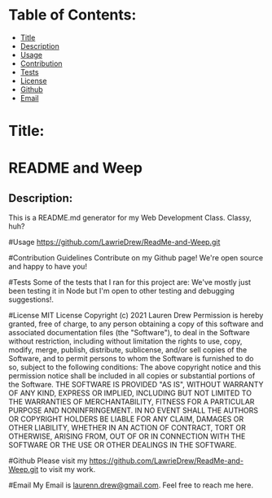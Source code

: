 # Table of Contents:
* [Title](#Title)
* [Description](#Description)
* [Usage](#Usage)
* [Contribution](#Contribution)
* [Tests](#Tests)
* [License](#License)
* [Github](#Github)
* [Email](#Email)

# Title:
# README and Weep

## Description:
This is a README.md generator for my Web Development Class. Classy, huh?

#Usage
https://github.com/LawrieDrew/ReadMe-and-Weep.git

#Contribution Guidelines
Contribute on my Github page! We're open source and happy to  have you!

#Tests
Some of the tests that I ran for this project are: We've mostly just been testing it in Node but I'm open to other testing and debugging suggestions!.

#License
MIT License
Copyright (c) 2021 Lauren Drew
Permission is hereby granted, free of charge, to any person obtaining a copy
of this software and associated documentation files (the "Software"), to deal
in the Software without restriction, including without limitation the rights
to use, copy, modify, merge, publish, distribute, sublicense, and/or sell
copies of the Software, and to permit persons to whom the Software is
furnished to do so, subject to the following conditions:
The above copyright notice and this permission notice shall be included in all
copies or substantial portions of the Software.
THE SOFTWARE IS PROVIDED "AS IS", WITHOUT WARRANTY OF ANY KIND, EXPRESS OR
IMPLIED, INCLUDING BUT NOT LIMITED TO THE WARRANTIES OF MERCHANTABILITY,
FITNESS FOR A PARTICULAR PURPOSE AND NONINFRINGEMENT. IN NO EVENT SHALL THE
AUTHORS OR COPYRIGHT HOLDERS BE LIABLE FOR ANY CLAIM, DAMAGES OR OTHER
LIABILITY, WHETHER IN AN ACTION OF CONTRACT, TORT OR OTHERWISE, ARISING FROM,
OUT OF OR IN CONNECTION WITH THE SOFTWARE OR THE USE OR OTHER DEALINGS IN THE
SOFTWARE.

#Github
Please visit my https://github.com/LawrieDrew/ReadMe-and-Weep.git to visit my work.

#Email
My Email is laurenn.drew@gmail.com. Feel free to reach me here.